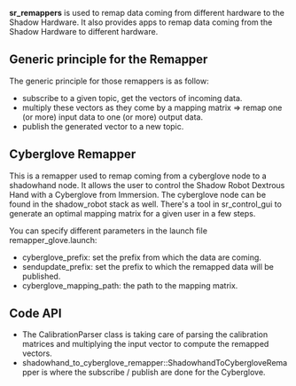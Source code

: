 **sr_remappers** is used to remap data coming from different hardware to the Shadow Hardware. It also provides apps to remap data coming from the Shadow Hardware to different hardware.

Generic principle for the Remapper
----------------------------------

The generic principle for those remappers is as follow:

* subscribe to a given topic, get the vectors of incoming data.
* multiply these vectors as they come by a mapping matrix => remap one (or more) input data to one (or more) output data.
* publish the generated vector to a new topic.

Cyberglove Remapper
-------------------

This is a remapper used to remap coming from a cyberglove node to a shadowhand node. It allows the user to control the Shadow Robot Dextrous Hand with a Cyberglove from Immersion. The cyberglove node can be found in the shadow_robot stack as well. There's a tool in sr_control_gui to generate an optimal mapping matrix for a given user in a few steps.

You can specify different parameters in the launch file remapper_glove.launch:

* cyberglove_prefix: set the prefix from which the data are coming.
* sendupdate_prefix: set the prefix to which the remapped data will be published.
* cyberglove_mapping_path: the path to the mapping matrix.

Code API
--------

* The CalibrationParser class is taking care of parsing the calibration matrices and multiplying the input vector to compute the remapped vectors.
* shadowhand_to_cyberglove_remapper::ShadowhandToCybergloveRemapper is where the subscribe / publish are done for the Cyberglove.
